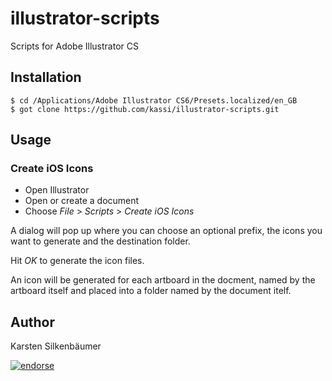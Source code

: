 # illustrator-scripts

Scripts for Adobe Illustrator CS

## Installation

    $ cd /Applications/Adobe Illustrator CS6/Presets.localized/en_GB
    $ got clone https://github.com/kassi/illustrator-scripts.git

## Usage

### Create iOS Icons

* Open Illustrator
* Open or create a document
* Choose _File_ > _Scripts_ > _Create iOS Icons_

A dialog will pop up where you can choose an optional prefix, the icons you want to generate and the destination folder.

Hit _OK_ to generate the icon files.

An icon will be generated for each artboard in the docment, named by the artboard itself and placed into a folder named by the document itelf.

## Author

Karsten Silkenbäumer

[![endorse](http://api.coderwall.com/ksi/endorsecount.png)](http://coderwall.com/ksi)
